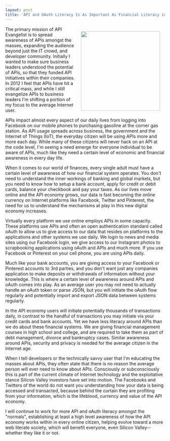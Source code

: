 ```yaml
---
layout: post
title: 'API and OAuth Literacy Is As Important As Financial Literacy in the API Economy'
---
```

<p><img style="padding: 15px;" src="https://s3.amazonaws.com/kinlane-productions/api-evangelist/att/universal-library-sign.png" alt="" width="250" align="right" /></p>
<p>The primary mission of API Evangelist is to spread awareness of APIs amongst the masses, expanding the audience beyond just the IT crowd, and developer community. Initially I wanted to make sure business leaders understood the potential of APis, so that they funded API initiatives within their companies. In 2012 I feel that APIs have hit a critical mass, and while I still evangelize APIs to business leaders I'm shifting a portion of my focus to the average Internet user.</p>
<p>APIs impact almost every aspect of our daily lives from logging into Facebook on our mobile phones to purchasing gasoline at the corner gas station. As API usage spreads across business, the government and the Internet of Things (IoT), the everyday citizen will be using APIs more and more each day. While many of these citizens will never hack on an API at the code level, I'm seeing a need emerge for everyone individual to be aware of APIs, much like they need a certain level of economic and financial awareness in every day life.</p>
<p>When it comes to our world of finances, every single adult must have a certain level of awareness of how our financial system operates. You don't need to understand the inner workings of banking and global markets, but you need to know how to setup a bank account, apply for credit or debit cards, balance your checkbook and pay your taxes. As our lives move online and the API economy grows, our data is fast becoming the online currency on Internet platforms like Facebook, Twitter and Pinterest, the need for us to understand the mechanisms at play in this new digital economy increases.</p>
<p>Virtually every platform we use online employs APIs in some capacity. These platforms use APIs and often an open authentication standard called oAuth to allow us to give access to our data that resides on platforms to the applications and other systems we use daily. We login to news and media sites using our Facebook login, we give access to our Instagram photos to scrapbooking applications using oAuth and APIs and much more. If you use Facebook or Pinterest on your cell phone, you are using APIs daily.</p>
<p>Much like your bank accounts, you are giving access to your Facebook or Pinterest accounts to 3rd parties, and you don't want just any companies application to make deposits or withdrawals of information without your knowledge. This is where a certain level of awareness around APIs and oAuth comes into play. As an average user you may not need to actually handle an oAuth token or parse JSON, but you will initiate the oAuth flow regularly and potentially import and export JSON data between systems regularly.</p>
<p>In the API economy users will initiate potentially thousands of transactions daily, in contrast to the handful of transactions you may initiate via your credit cards and bank accounts. Yet we have less literacy around APIs than we do about these financial systems. We are giving financial management courses in high school and college, and are required to take them as part of debt management, divorce and bankruptcy cases. Similar awareness around APIs, security and privacy is needed for the average citizen in the Internet age.</p>
<p>When I tell developers or the technically savvy user that I'm educating the masses about APIs, they often state that there is no reason the average person will ever need to know about APIs. Consciously or subconsciously this is part of the current climate of Internet technology and the exploitative stance Silicon Valley investors have set into motion. The Facebooks and Twitters of the world do not want you understanding how your data is being accessed and transacted, because behind the curtain they are profiting from your information, which is the lifeblood, currency and value of the API economy.</p>
<p>I will continue to work for more API and oAuth literacy amongst the "normals", establishing at least a high level awareness of how the API economy works within in every online citizen, helping evolve toward a more web literate society, which will benefit everyone, even Silicon Valley--whether they like it or not.</p>